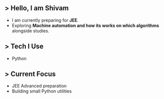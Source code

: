 ## > Hello, I am Shivam

- I am currently preparing for **JEE**.  
- Exploring **Machine automation and how its works on which algorithms** alongside studies.

## > Tech I Use
- Python 

## > Current Focus
- JEE Advanced preparation
- Building small Python utilities 

